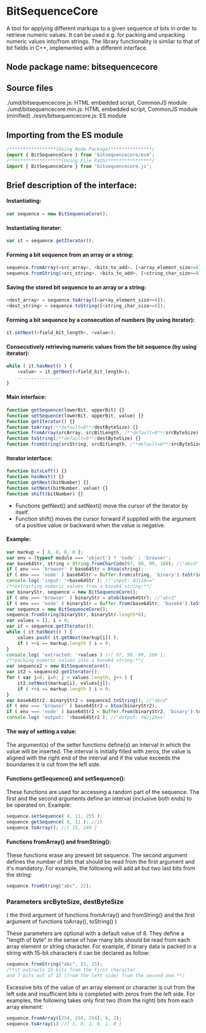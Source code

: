 # BitSequenceCore
A tool for applying different markups to a given sequence of bits in order to retrieve numeric values. 
It can be used e.g. for packing and unpacking numeric values into/from strings.
The library functionality is similar to that of bit fields in C++, implemented with a different interface.

## Node package name: bitsequencecore

## Source files
./umd/bitsequencecore.js: HTML embedded script, CommonJS module
./umd/bitsequencecore.min.js: HTML embedded script, CommonJS module (minified)
./esm/bitsequencecore.js: ES module

## Importing from the ES module
```javascript
/*****************(Using Node Package)***************/
import { BitSequenceCore } from 'bitsequencecore/esm';
/*******************(Using File Path)****************/
import { BitSequenceCore } from 'bitsequencecore.js';
```

## Brief description of the interface:

#### Instantiating:
```javascript
var sequence = new BitSequenceCore();
```

#### Instantiating iterator:
```javascript
var it = sequence.getIterator();
```

#### Forming a bit sequence from an array or a string:
```javascript
sequence.fromArray(<src_array>, <bits_to_add>, [<array_element_size>=8]);
sequence.fromString(<src_string>, <bits_to_add>, [<string_char_size>=8]);
```

#### Saving the stored bit sequence to an array or a string:
```javascript
<dest_array> = sequence.toArray([<array_element_size>=8]);
<dest_string> = sequence.toString([<string_char_size>=8]);
```

#### Forming a bit sequence by a consecution of numbers (by using iterator):
```javascript
it.setNext(<field_bit_length>, <value>);
```

#### Consecutively retrieving numeric values from the bit sequence (by using iterator):
```javascript
while ( it.hasNext() ) { 
    <value> = it.getNext(<field_bit_length>);
    ................
}
```

#### Main interface:
```javascript
function getSequence(lowerBit, upperBit) {}
function setSequence(lowerBit, upperBit, value) {}
function getIterator() {}
function toArray(/**default=8**/destByteSize) {}
function fromArray(srcArray, srcBitLength, /**default=8**/srcByteSize) {}
function toString(/**default=8**/destByteSize) {}
function fromString(srcString, srcBitLength, /**default=8**/srcByteSize) {}
```

#### Iterator interface:
```javascript
function bitsLeft() {}
function hasNext() {}
function getNext(bitNumber) {}
function setNext(bitNumber, value) {}
function shift(bitNumber) {}
```
* Functions getNext() and setNext() move the cursor of the iterator by itself.
* Function shift() moves the cursor forward if supplied with the argument of a positive value 
or backward when the value is negative.

#### Example:
```javascript
var markup = [ 8, 8, 8, 8 ];
var env = (typeof module === 'object') ? 'node' : 'browser';
var base64Str, string = String.fromCharCode(97, 98, 99, 100); //"abcd"
if ( env === 'browser' ) base64Str = btoa(string);
if ( env === 'node' ) base64Str = Buffer.from(string, 'binary').toString('base64');
console.log( 'input: '+base64Str ); //"input: WJjZA=="
/**extracting numeric values from a base64 string:**/
var binaryStr, sequence = new BitSequenceCore();
if ( env === 'browser' ) binaryStr = atob(base64Str); //"abcd"
if ( env === 'node' ) binaryStr = Buffer.from(base64Str, 'base64').toString('binary'); //"abcd"
var sequence = new BitSequenceCore();
sequence.fromString(binaryStr, binaryStr.length*8);
var values = [], i = 0;
var it = sequence.getIterator();
while ( it.hasNext() ) {
    values.push( it.getNext(markup[i]) );
    if ( ++i == markup.length ) i = 0;
}
console.log( 'extracted: '+values ) //[ 97, 98, 99, 100 ];
/**packing numeric values into a base64 string:**/
var sequence2 = new BitSequenceCore();
var it2 = sequence2.getIterator();
for ( var j=0, i=0; j < values.length; j++ ) {
    it2.setNext(markup[i], values[j]);
    if ( ++i == markup.length ) i = 0;
}
var base64Str2, binaryStr2 = sequence2.toString(); //"abcd"
if ( env === 'browser' ) base64Str2 = btoa(binaryStr2);
if ( env === 'node' ) base64Str2 = Buffer.from(binaryStr2, 'binary').toString('base64');
console.log( 'output: '+base64Str2 ); //"output: YWJjZA=="
```

#### The way of setting a value:
The argument(s) of the setter functions define(s) an interval in which the value will be inserted. 
The interval is initially filled with zeros, the value is aligned with the right end of the interval 
and if the value exceeds the boundaries it is cut from the left side.


#### Functions getSequence() and setSequence():
These functions are used for accessing a random part of the sequence.
The first and the second arguments define an interval (inclusive both ends) to be operated on.
Example:
```javascript
sequence.setSequence( 4, 11, 255 );
sequence.getSequence( 8, 11 ); //15
sequence.toArray(); //[ 15, 240 ]
```

#### Functions fromArray() and fromString():
These functions erase any present bit sequence. The second argument defines the number of bits
that should be read from the first argument and it's mandatory.
For example, the following will add all but two last bits from the string:
```javascript
sequence.fromString("abc", 22);
```

### Parameters srcByteSize, destByteSize

( the third argument of functions fromArray() and fromString() and 
the first argument of functions toArray(), toString() )

These parameters are optional with a default value of 8.
They define a "length of byte" in the sense of 
how many bits should be read from each array element or string character.
For example, if binary data is packed in 
a string with 15-bit characters it can be declared as follow:
```javascript
sequence.fromString("abc", 22, 15); 
/**it extracts 15 bits from the first character
and 7 bits out of 15 (from the left side) from the second one.**/
```
Excessive bits of the value of an array element or character is cut from the left side and 
insufficient bits is completed with zeros from the left side.
For examples, the following takes only first two (from the right) 
bits from each array element:
```javascript
sequence.fromArray([254, 254, 254], 6, 2);
sequence.toArray(1) //[ 1, 0, 1, 0, 1, 0 ]
```
